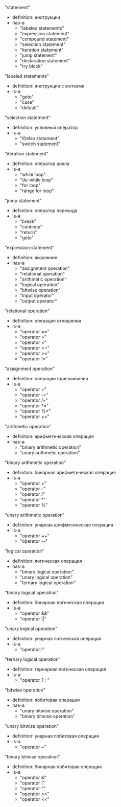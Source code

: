 "statement"
- definition: инструкции
- has-a
  - "labeled statements"
  - "expression statement"
  - "compound statement"
  - "selection statement"
  - "iteration statement"
  - "jump statement"
  - "declaration statement"
  - "try block"

"labeled statements"
- definition: инструкции с метками
- is-a
  - "goto"
  - "case"
  - "default"

"selection statement"
- definition: условный оператор
- is-a
  - "if/else statement" 
  - "switch statement"

"iteration statement"
- definition: оператор цикла
- is-a
  - "while loop"
  - "do-while loop"
  - "for loop"
  - "range for loop"

"jump statement"
- definition: оператор перехода
- is-a
  - "break"
  - "continue"
  - "return"
  - "goto"

"expression statement"
- definition: выражние
- has-a
  - "assignment operation"
  - "relational operation"
  - "arithmetic operation" 
  - "logical operation"
  - "bitwise operation"
  - "input operator"
  - "output operator"

 "relational operation"
- definition: операция отношения  
- is-a
   - "operator =="
   - "operator >"  
   - "operator <" 
   - "operator <="
   - "operator >=" 
   - "operator !=" 

"assignment operation"
- definition: операции присваивания
- is-a
   - "operator =" 
   - "operator -="
   - "operator /="
   - "operator *="
   - "operator %="
   - "operator +="


"arithmetic operation"
- definition: арифметическая операция
- has-a
   - "binary arithmetic operation"
   - "unary arithmetic operation"

"binary arithmetic operation"
- definition: бинарная арифметическая операция
- is-a
   - "operator +"
   - "operator -"
   - "operator /"
   - "operator *"
   - "operator %"

"unary arithmetic operation"
- defiintion: унарная арифметическая операция
- is-a
   - "operator ++"
   - "operator --"

"logical operation"
- definition: логическая операция
- has-a
   - "binary logical operation"
   - "unary logical operation"
   - "ternary logical operation"

"binary logical operation"
- definition: бинарная логическая операция
- is-a
   - "operator &&"
   - "operator ||"

"unary logical operation"
- definition: унарная логическая операция
- is-a
  - "operator !"

"ternary logical operation"
- definition: тернарная логическая операция
- is-a
  - "operator ? : "

"bitwise operation"
- definition: побитовая операция
- has-a
   - "unary bitwise operation"
   - "binary bitwise operation"


"unary bitwise operation"
- definition: унарная побитовая операция
- is-a
   - "operator ~"

"binary bitwise operation"
- definition: бинарная побитовая операция
- is-a 
  - "operator &"
  - "operator |"
  - "operator ^"
  - "operator >>"
  - "operator <<" 
